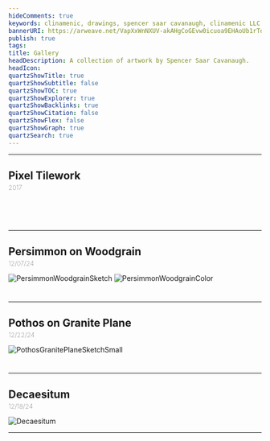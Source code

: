 ```yaml
---
hideComments: true
keywords: clinamenic, drawings, spencer saar cavanaugh, clinamenic LLC
bannerURI: https://arweave.net/VapXxWnNXUV-akAHgCoGEvw0icuoa9EHAoUb1rTq6vU
publish: true
tags:
title: Gallery
headDescription: A collection of artwork by Spencer Saar Cavanaugh.
headIcon:
quartzShowTitle: true
quartzShowSubtitle: false
quartzShowTOC: true
quartzShowExplorer: true
quartzShowBacklinks: true
quartzShowCitation: false
quartzShowFlex: false
quartzShowGraph: true
quartzSearch: true
---
```


<style>

    .banner {
        display: none;
    }

    .center{
        &h2 {
            font-weight: 200;
            font-size: 1.2rem;
            font-style: italic;
        }
    }
    

</style>

---

## Pixel Tilework

<p style="font-weight: 100; margin-top: -0.85rem; font-size: 0.8rem">2017</p>

<div class="gallery2">
    <img
        src="https://arweave.net/vlIc1LrVENeo81U-QGJMOj_IUey4_hVLyT1Y1Pz4oBw"
        class="gallery-img"
        style="border: 0px solid var(--dark);"
        alt=""
    />
    <img
        src="https://arweave.net/VapXxWnNXUV-akAHgCoGEvw0icuoa9EHAoUb1rTq6vU"
        class="gallery-img"
        style="border: 0px solid var(--dark);"
        alt=""
    />
</div>

<div class="gallery3" style="margin-top: 1rem;">
    <img
        src="https://arweave.net/ipvslDIYy5BKOZPsmPL5ouWwenhYBwBalnhDhzink6k"
        class="gallery-img"
        style="border: 0px solid var(--dark);"
        alt=""
    />
    <img
        src="https://arweave.net/5cFcQwlnF5eAMlbxqUmjwZKPajU2KWe5Jp48MYorZuo"
        class="gallery-img"
        style="border: 0px solid var(--dark);"
        alt=""
    />
    <img
        src="https://arweave.net/U7bITIeGwgwMqCzsNQ5up37LuM8xAnbqzevUTOcu5hk"
        class="gallery-img"
        style="border: 0px solid var(--dark);"
        alt=""
    />
</div>

---

## Persimmon on Woodgrain

<p style="font-weight: 100; margin-top: -0.85rem; font-size: 0.8rem">12/07/24</p>

<div class="gallery2">
    <img
        src="https://arweave.net/48mosvTgcPAB8UGHcNamtmb-mVUo-TV1LMp1QasMegw"
        class="gallery-img"
        style="border: 1px solid var(--dark);"
        alt="PersimmonWoodgrainSketch"
    />
    <img
        src="https://arweave.net/iGSctzmRYUXGMtjrmVHb1Sj0Cz3YKZte-sCfsEzZNKw"
        class="gallery-img"
        style="border: 1px solid var(--dark);"
        alt="PersimmonWoodgrainColor"
    />
</div>

<div style="height: 1.5rem;"></div>

---

## Pothos on Granite Plane

<p style="font-weight: 100; margin-top: -0.85rem; font-size: 0.8rem">12/22/24</p>

<div class="gallery2">
    <img
        src="https://arweave.net/yWj5FkO3aN7aqs3Z8SR5C7S5jh5L0UIy6ZChMS9mTRQ"
        class="gallery-img"
        style="border: 1px solid var(--dark);"
        alt="PothosGranitePlaneSketchSmall"
    />
</div>

<div style="height: 1.5rem;"></div>

---

## Decaesitum

<p style="font-weight: 100; margin-top: -0.85rem; font-size: 0.8rem">12/18/24</p>

<div class="gallery1">
    <img
        src="https://arweave.net/-RUdHBA8UOxh6M1M-WLU9W0GMt4bIgGd1WFynVwilz0"
        class="gallery-img"
        style="border: 1px solid var(--dark); padding: 0rem !important;"
        alt="Decaesitum"
    />
</div>

---
